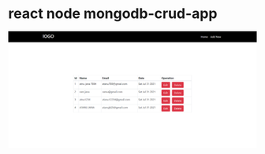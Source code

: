 # react node mongodb-crud-app

![all text](https://github.com/atanu20/react-mongodb-crud-app/blob/master/mongocrud.png)
